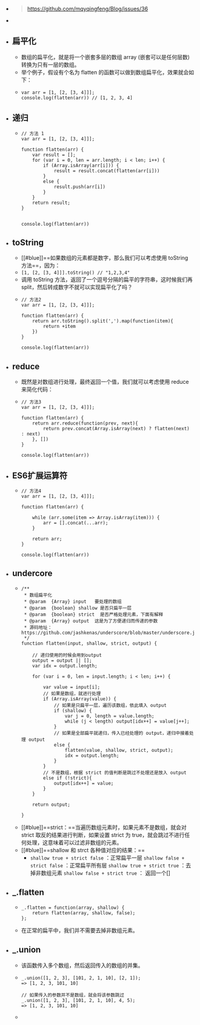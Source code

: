 - > https://github.com/mqyqingfeng/Blog/issues/36
-
- ## 扁平化
	- 数组的扁平化，就是将一个嵌套多层的数组 array (嵌套可以是任何层数)转换为只有一层的数组。
	- 举个例子，假设有个名为 flatten 的函数可以做到数组扁平化，效果就会如下：
	- ```
	  var arr = [1, [2, [3, 4]]];
	  console.log(flatten(arr)) // [1, 2, 3, 4]
	  ```
- ## 递归
	- ```
	  // 方法 1
	  var arr = [1, [2, [3, 4]]];
	  
	  function flatten(arr) {
	      var result = [];
	      for (var i = 0, len = arr.length; i < len; i++) {
	          if (Array.isArray(arr[i])) {
	              result = result.concat(flatten(arr[i]))
	          }
	          else {
	              result.push(arr[i])
	          }
	      }
	      return result;
	  }
	  
	  
	  console.log(flatten(arr))
	  ```
- ## toString
	- [[#blue]]==如果数组的元素都是数字，那么我们可以考虑使用 toString 方法==，因为：
	- `[1, [2, [3, 4]]].toString() // "1,2,3,4"`
	- 调用 toString 方法，返回了一个逗号分隔的扁平的字符串，这时候我们再 split，然后转成数字不就可以实现扁平化了吗？
	- ```
	  // 方法2
	  var arr = [1, [2, [3, 4]]];
	  
	  function flatten(arr) {
	      return arr.toString().split(',').map(function(item){
	          return +item
	      })
	  }
	  
	  console.log(flatten(arr))
	  ```
- ## reduce
	- 既然是对数组进行处理，最终返回一个值，我们就可以考虑使用 reduce 来简化代码：
	- ```
	  // 方法3
	  var arr = [1, [2, [3, 4]]];
	  
	  function flatten(arr) {
	      return arr.reduce(function(prev, next){
	          return prev.concat(Array.isArray(next) ? flatten(next) : next)
	      }, [])
	  }
	  
	  console.log(flatten(arr))
	  ```
- ## ES6扩展运算符
	- ```
	  // 方法4
	  var arr = [1, [2, [3, 4]]];
	  
	  function flatten(arr) {
	  
	      while (arr.some(item => Array.isArray(item))) {
	          arr = [].concat(...arr);
	      }
	  
	      return arr;
	  }
	  
	  console.log(flatten(arr))
	  ```
- ## undercore
	- ```
	  /**
	   * 数组扁平化
	   * @param  {Array} input   要处理的数组
	   * @param  {boolean} shallow 是否只扁平一层
	   * @param  {boolean} strict  是否严格处理元素，下面有解释
	   * @param  {Array} output  这是为了方便递归而传递的参数
	   * 源码地址：https://github.com/jashkenas/underscore/blob/master/underscore.js#L528
	   */
	  function flatten(input, shallow, strict, output) {
	  
	      // 递归使用的时候会用到output
	      output = output || [];
	      var idx = output.length;
	  
	      for (var i = 0, len = input.length; i < len; i++) {
	  
	          var value = input[i];
	          // 如果是数组，就进行处理
	          if (Array.isArray(value)) {
	              // 如果是只扁平一层，遍历该数组，依此填入 output
	              if (shallow) {
	                  var j = 0, length = value.length;
	                  while (j < length) output[idx++] = value[j++];
	              }
	              // 如果是全部扁平就递归，传入已经处理的 output，递归中接着处理 output
	              else {
	                  flatten(value, shallow, strict, output);
	                  idx = output.length;
	              }
	          }
	          // 不是数组，根据 strict 的值判断是跳过不处理还是放入 output
	          else if (!strict){
	              output[idx++] = value;
	          }
	      }
	  
	      return output;
	  
	  }
	  ```
	- [[#blue]]==strict：==当遍历数组元素时，如果元素不是数组，就会对 strict 取反的结果进行判断，如果设置 strict 为 true，就会跳过不进行任何处理，这意味着可以过滤非数组的元素。
	- [[#blue]]==shallow 和 strct 各种值对应的结果：==
		- `shallow true + strict false` ：正常扁平一层
		  `shallow false + strict false` ：正常扁平所有层
		  `shallow true + strict true` ：去掉非数组元素
		  `shallow false + strict true` ： 返回一个[]
- ## _.flatten
	- ```
	  _.flatten = function(array, shallow) {
	      return flatten(array, shallow, false);
	  };
	  ```
	- 在正常的扁平中，我们并不需要去掉非数组元素。
- ## _.union
	- 该函数传入多个数组，然后返回传入的数组的并集。
	- ```
	  _.union([1, 2, 3], [101, 2, 1, 10], [2, 1]);
	  => [1, 2, 3, 101, 10]
	  
	  // 如果传入的参数并不是数组，就会将该参数跳过
	  _.union([1, 2, 3], [101, 2, 1, 10], 4, 5);
	  => [1, 2, 3, 101, 10]
	  ```
	-